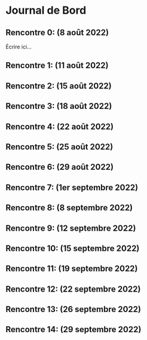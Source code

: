 # Journal de Bord

## Rencontre 0: (8 août 2022)
Écrire ici...

## Rencontre 1: (11 août 2022)
## Rencontre 2: (15 août 2022)
## Rencontre 3: (18 août 2022)
## Rencontre 4: (22 août 2022)
## Rencontre 5: (25 août 2022)
## Rencontre 6: (29 août 2022)
## Rencontre 7: (1er septembre 2022)
## Rencontre 8: (8 septembre 2022)
## Rencontre 9: (12 septembre 2022)
## Rencontre 10: (15 septembre 2022)
## Rencontre 11: (19 septembre 2022)
## Rencontre 12: (22 septembre 2022)
## Rencontre 13: (26 septembre 2022)
## Rencontre 14: (29 septembre 2022)